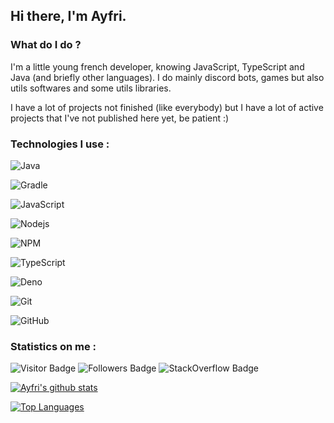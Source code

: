 ## Hi there, I'm Ayfri.
### What do I do ?
I'm a little young french developer, knowing JavaScript, TypeScript and Java (and briefly other languages).
I do mainly discord bots, games but also utils softwares and some utils libraries.

I have a lot of projects not finished (like everybody) but I have a lot of active projects that I've not published here yet, be patient :)

### Technologies I use :

![Java](https://img.shields.io/badge/-Java-black?style=flat-square&logo=java)

![Gradle](https://img.shields.io/badge/-Gradle-black?style=flat-square&logo=gradle)

![JavaScript](https://img.shields.io/badge/-JavaScript-black?style=flat-square&logo=javascript)

![Nodejs](https://img.shields.io/badge/-Nodejs-black?style=flat-square&logo=node.js)

![NPM](https://img.shields.io/badge/NPM-black?style=flat-square&logo=npm)

![TypeScript](https://img.shields.io/badge/-TypeScript-black?style=flat-square&logo=typescript)

![Deno](https://img.shields.io/badge/-Deno-black?style=flat-square&logo=deno)

![Git](https://img.shields.io/badge/-Git-black?style=flat-square&logo=git)

![GitHub](https://img.shields.io/badge/-GitHub-181717?style=flat-square&logo=github)

### Statistics on me :

![Visitor Badge](https://visitor-badge.laobi.icu/badge?page_id=Ayfri)
![Followers Badge](https://img.shields.io/github/followers/Ayfri?label=My%20followers)
![StackOverflow Badge](https://img.shields.io/stackexchange/stackoverflow/r/12184583)

[![Ayfri's github stats](https://github-readme-stats.vercel.app/api?username=Ayfri&show_icons=true)](https://github.com/anuraghazra/github-readme-stats)

[![Top Languages](https://github-readme-stats.vercel.app/api/top-langs/?username=Ayfri)](https://github.com/anuraghazra/github-readme-stats)

